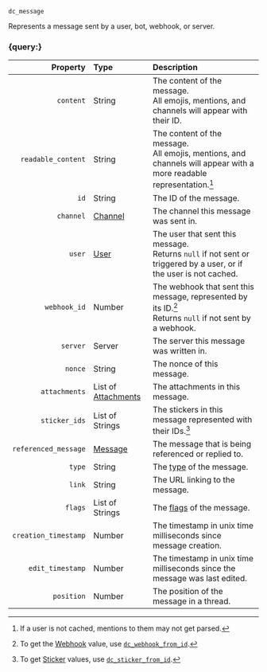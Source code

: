 `dc_message`

Represents a message sent by a user, bot, webhook, or server.


### {query:}

|             Property | Type                                         | Description                                                                                                            |
|---------------------:|:---------------------------------------------|:-----------------------------------------------------------------------------------------------------------------------|
|            `content` | String                                       | The content of the message.<br>All emojis, mentions, and channels will appear with their ID.                           |
|   `readable_content` | String                                       | The content of the message.<br>All emojis, mentions, and channels will appear with a more readable representation.[^1] |
|                 `id` | String                                       | The ID of the message.                                                                                                 |
|            `channel` | [Channel](/values/channel.md)                | The channel this message was sent in.                                                                                  |
|               `user` | [User](/values/user.md)                      | The user that sent this message.<br>Returns `null` if not sent or triggered by a user, or if the user is not cached.   |
|         `webhook_id` | Number                                       | The webhook that sent this message, represented by its ID.[^2]<br>Returns `null` if not sent by a webhook.             |
|             `server` | Server                                       | The server this message was written in.                                                                                |
|              `nonce` | String                                       | The nonce of this message.                                                                                             |
|        `attachments` | List of [Attachments](/values/attachment.md) | The attachments in this message.                                                                                       |
|        `sticker_ids` | List of Strings                              | The stickers in this message represented with their IDs.[^3]                                                           |
| `referenced_message` | [Message](/values/message.md)                | The message that is being referenced or replied to.                                                                    |
|               `type` | String                                       | The [type](https://discord.com/developers/docs/resources/message#message-object-message-types) of the message.         |
|               `link` | String                                       | The URL linking to the message.                                                                                        |
|              `flags` | List of Strings                              | The [flags](https://discord.com/developers/docs/resources/message#message-object-message-flags) of the message.        |
| `creation_timestamp` | Number                                       | The timestamp in unix time milliseconds since message creation.                                                        |
|     `edit_timestamp` | Number                                       | The timestamp in unix time milliseconds since the message was last edited.                                             |
|           `position` | Number                                       | The position of the message in a thread.                                                                               |

[^1]: If a user is not cached, mentions to them may not get parsed.
[^2]: To get the [Webhook](/values/webhook.md) value, use [`dc_webhook_from_id`](/functions/values/webhook-from-id.md).
[^3]: To get [Sticker](/values/sticker.md) values, use [`dc_sticker_from_id`](/functions/values/sticker-from-id.md).